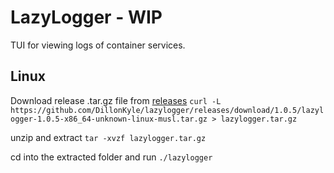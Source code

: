 # LazyLogger - WIP

TUI for viewing logs of container services.

## Linux

Download release .tar.gz file from [releases](https://github.com/DillonKyle/lazylogger/releases)
`curl -L https://github.com/DillonKyle/lazylogger/releases/download/1.0.5/lazylogger-1.0.5-x86_64-unknown-linux-musl.tar.gz > lazylogger.tar.gz`

unzip and extract
`tar -xvzf lazylogger.tar.gz`

cd into the extracted folder and run
`./lazylogger`
